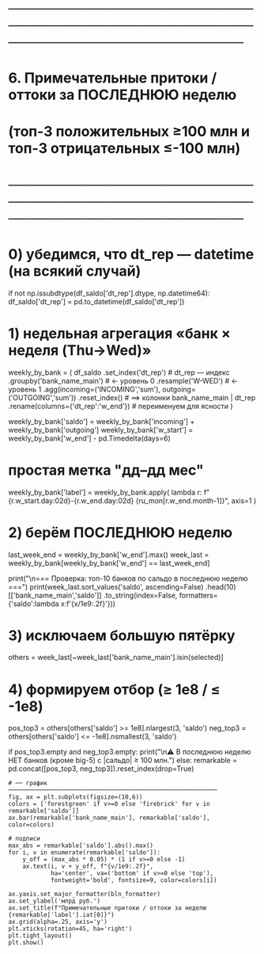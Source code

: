 # ──────────────────────────────────────────────────────────────────────────
# 6. Примечательные притоки / оттоки за ПОСЛЕДНЮЮ неделю
#    (топ-3 положительных ≥100 млн и топ-3 отрицательных ≤-100 млн)
# ──────────────────────────────────────────────────────────────────────────

# 0) убедимся, что dt_rep — datetime (на всякий случай)
if not np.issubdtype(df_saldo['dt_rep'].dtype, np.datetime64):
    df_saldo['dt_rep'] = pd.to_datetime(df_saldo['dt_rep'])

# 1) недельная агрегация «банк × неделя (Thu→Wed)»
weekly_by_bank = (
    df_saldo
      .set_index('dt_rep')                              # dt_rep — индекс
      .groupby('bank_name_main')                        # ← уровень 0
      .resample('W-WED')                                # ← уровень 1
      .agg(incoming=('INCOMING','sum'),
           outgoing=('OUTGOING','sum'))
      .reset_index()                                    # ⟹ колонки bank_name_main | dt_rep
      .rename(columns={'dt_rep':'w_end'})               # переименуем для ясности
)

weekly_by_bank['saldo']   = weekly_by_bank['incoming'] + weekly_by_bank['outgoing']
weekly_by_bank['w_start'] = weekly_by_bank['w_end'] - pd.Timedelta(days=6)

# простая метка "дд–дд мес"
weekly_by_bank['label'] = weekly_by_bank.apply(
    lambda r: f"{r.w_start.day:02d}-{r.w_end.day:02d} {ru_mon[r.w_end.month-1]}",
    axis=1
)

# 2) берём ПОСЛЕДНЮЮ неделю
last_week_end = weekly_by_bank['w_end'].max()
week_last     = weekly_by_bank[weekly_by_bank['w_end'] == last_week_end]

print("\n=== Проверка:  топ-10 банков по сальдо в последнюю неделю ===")
print(week_last.sort_values('saldo', ascending=False)
               .head(10)[['bank_name_main','saldo']]
               .to_string(index=False, formatters={'saldo':lambda x:f'{x/1e9:.2f}'}))

# 3) исключаем большую пятёрку
others = week_last[~week_last['bank_name_main'].isin(selected)]

# 4) формируем отбор (≥ 1e8 / ≤ -1e8)
pos_top3 = others[others['saldo'] >= 1e8].nlargest(3, 'saldo')
neg_top3 = others[others['saldo'] <= -1e8].nsmallest(3, 'saldo')

if pos_top3.empty and neg_top3.empty:
    print("\n⚠️  В последнюю неделю НЕТ банков (кроме big-5) с |сальдо| ≥ 100 млн.")
else:
    remarkable = pd.concat([pos_top3, neg_top3]).reset_index(drop=True)

    # ── график ───────────────────────────────────────────────────────────
    fig, ax = plt.subplots(figsize=(10,6))
    colors = ['forestgreen' if v>=0 else 'firebrick' for v in remarkable['saldo']]
    ax.bar(remarkable['bank_name_main'], remarkable['saldo'], color=colors)

    # подписи
    max_abs = remarkable['saldo'].abs().max()
    for i, v in enumerate(remarkable['saldo']):
        y_off = (max_abs * 0.05) * (1 if v>=0 else -1)
        ax.text(i, v + y_off, f"{v/1e9:.2f}",
                ha='center', va=('bottom' if v>=0 else 'top'),
                fontweight='bold', fontsize=9, color=colors[i])

    ax.yaxis.set_major_formatter(bln_formatter)
    ax.set_ylabel('млрд руб.')
    ax.set_title(f"Примечательные притоки / оттоки за неделю {remarkable['label'].iat[0]}")
    ax.grid(alpha=.25, axis='y')
    plt.xticks(rotation=45, ha='right')
    plt.tight_layout()
    plt.show()
